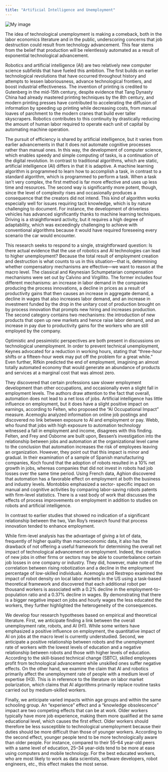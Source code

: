 ```yaml
---
title: "Artificial Intelligence and Unemployment"
---
```


![My image](/images/article/Students-Corner/artificial-intelligence-and-unemployment.png)

The
idea of technological
unemployment
is
making
a
comeback, both in the labor
economics literature and in the
public, underscoring concerns that
job destruction could result from
technology advancement. This fear
stems from the belief that production
will be relentlessly automated as a
result of exponential technological
advancement.

Robotics and artificial intelligence
(AI) are two relatively new computer
science subfields that have fueled
this ambition. The first builds on
earlier technological revolutions that
have occurred throughout history and
attempts to lessen laboriousness,
advance technological frontiers, and
boost industrial effectiveness. The
invention of printing is credited to
Gutenberg in the mid-15th century,
despite evidence that Tang Dynasty
China had already mastered printing
techniques by the 8th century,
and modern printing presses have
contributed to accelerating the
diffusion of information by speeding
up printing while decreasing costs,
from manual loaves of parchment
to the modern cranes that build
ever taller skyscrapers. Robotics
contributes to this continuity by
drastically reducing the amount of
human labor required to operate
each unit of capital by automating
machine operation.

The pursuit of efficiency is
shared by artificial intelligence, but it
varies from earlier advancements in
that it does not automate cognitive
processes rather than manual ones.
In this way, the development of
computer science, which enables
speedy and simple computing of
tasks, is a continuation of the digital
revolution. In contrast to traditional
algorithms, which are static, artificial
intelligence (AI) differs in that it
is adaptive. A machine learning
algorithm is programmed to learn
how to accomplish a task, in contrast
to a standard algorithm, which is
programmed to perform a task.
When a task isn’t very complex, the
first method is far more effective and
uses up less time and resources.
The second way is significantly more
potent, though, since the level of
complexity rises and occasionally
produces a consequence that the
creators did not intend. This kind of
algorithm works especially well for
issues requiring tacit knowledge,
which is by nature challenging
to document. For instance, the
development of driverless vehicles
has advanced significantly thanks
to machine learning techniques.
Driving is a straightforward activity,
but it requires a high degree of
adaptability, which was exceedingly
challenging
to
achieve
with
conventional algorithms because it
would have required foreseeing every
scenario the car would encounter.

This research seeks to respond to
a single, straightforward question: Is
there actual evidence that the use of
robotics and AI technologies can lead
to higher unemployment? Because
the total result of employment
creation and destruction is what
counts to us in this situation—that is,
determining whether compensatory
mechanisms
are
effective—we
want to reason at the macro level.
The
classical
and
Keynesian
Schumpetarian
compensation
mechanisms were set out by Calvino
and Virgillito. The former includes
four different mechanisms: an
increase in labor demand in the
companies producing the process
innovations, a decline in prices as a
result of productivity gains that then
causes an increase in aggregate
demand, a decline in wages that
also increases labor demand, and an
increase in investment funded by the
drop in the unitary cost of production
brought on by process innovation
that prompts new hiring and
increases production. The second
category contains two mechanisms:
the introduction of new products
that open up new markets and hence
raise labor demand, and an increase
in pay due to productivity gains for
the workers who are still employed
by the company.

Optimistic
and
pessimistic
perspectives are both present
in discussions on technological
unemployment. In order to prevent
technical unemployment, Keynes
advocated for a reduction in working
hours, stating that “three-hour shifts
or a fifteen-hour week may put off
the problem for a great while.” Even
further, Rifkin predicted the end of
employment, imagining an almost
totally automated economy that
would generate an abundance of
products and services at a marginal
cost that was almost zero.

They discovered that certain
professions saw slower employment
development than other occupations,
and occasionally even a slight fall
in employment levels. The authors
draw attention to the fact that overall,
automation does not lead to a net
loss of jobs. Artificial intelligence
has little influence on employment,
but it does have a slight positive
impact on earnings, according
to Felten, who proposed the “AI
Occupational Impact” measure.
Acemoglu analyzed information on
online job postings and discovered
no link between exposure to AI and
employment or pay. Webb, who
found that jobs with high exposure
to automation technology witnessed
a fall in employment and income,
disagrees with this finding. Felten,
and Frey and Osborne are built
upon, Bessen’s investigation into
the relationship between jobs and
automation at the organizational
level came to the conclusion that
automation increases the risk of
employees leaving an organization.
However, they point out that this
impact is minor and gradual. In their
examination of a sample of Spanish
manufacturing companies, Koch
found that the adoption of robots
resulted in a 10% net growth in
jobs, whereas companies that did
not invest in robots had job losses
over the same time period. Using
French data, Aghion discovered
that automation has a favorable
effect on employment at both
the business and industry levels.
Montobbio emphasized a sector-
specific impact on manual and
cognitive activities by comparing
labor-saving robots patents with
firm-level statistics. There is a vast
body of work that discusses the
effects of process improvements on
employment in addition to studies
on robots and artificial intelligence.

In contrast to earlier studies that
showed no indication of a significant
relationship between the two, Van
Roy’s research found that process
innovation tended to enhance
employment.

While firm-level analysis has the
advantage of giving a lot of data,
frequently of higher quality than
macroeconomic data, it also has the
drawback of not offering a useful
framework for determining the
overall net impact of technological
advancement
on
employment.
Indeed, the creation of new jobs in
other firms or sectors may be able to
counterbalance certain job losses in
one company or industry. They did,
however, make note of the correlation
between rising robotization and
a decline in the employment
percentage of low-skilled individuals.
Acemoglu and Restrepo examined
the impact of robot density on local
labor markets in the US using a
task-based theoretical framework
and discovered that each additional
robot per thousand workers is
associated with a 0.2% decline in
the
employment-to-population
ratio and a 0.37% decline in wages.
By demonstrating that there is a
bigger negative impact on jobs and
hourly wages the less educated the
workers, they further highlighted the
heterogeneity of the consequences.

We
develop
four
research
hypotheses based on empirical
and theoretical literature. First, we
anticipate finding a link between the
overall unemployment rate, robots,
and AI (H1). While some writers have
emphasized a positive influence
on employment, the quantitative
impact of AI on jobs at the macro
level is currently understudied.
Second, we anticipate a positive
relationship between robots and
the unemployment rate of workers
with the lowest levels of education
and a negative relationship between
robots and those with higher
levels of education. According to
the skill-biased technical change
(SBTC), skilled employees profit
from technological advancement
while
unskilled
ones
suffer
negative effects. On the other
hand, we examine the claim that
AI and robotics primarily affect the
unemployment rate of people with
a medium level of expertise (H3).
This is in reference to the literature
on labor market polarization, which
claims that AI algorithms primarily
replace routine tasks carried out by
medium-skilled workers.

Finally, we anticipate varied
impacts within age groups and
within the same schooling group.
An “experience” effect and a
“knowledge obsolescence” impact
are two competing effects that can
be at work. Older workers typically
have more job experience, making
them more qualified at the same
educational level, which causes the
first effect. Older workers should
therefore be less susceptible
to technological unemployment
because their duties should be
more difficult than those of younger
workers. According to the second
effect, younger people tend to
be more technologically aware
than older people. For instance,
compared to their 55–64 year-old
peers with a same level of education,
25–34 year-olds tend to be more at
ease using computers and mobile
technology. For the best educated
workers, who are most likely to
work as data scientists, software
developers, robot engineers, etc.,
this effect makes the most sense.
